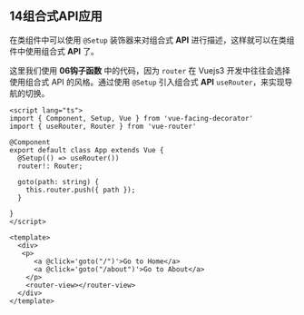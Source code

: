 ## 14组合式API应用

在类组件中可以使用 `@Setup` 装饰器来对组合式 **API** 进行描述，这样就可以在类组件中使用组合式 **API** 了。

这里我们使用 **06钩子函数** 中的代码，因为 `router` 在 Vuejs3 开发中往往会选择使用组合式 API 的风格。通过使用 `@Setup` 引入组合式 **API** `useRouter`，来实现导航的切换。

```vue
<script lang="ts">
import { Component, Setup, Vue } from 'vue-facing-decorator'
import { useRouter, Router } from 'vue-router'

@Component
export default class App extends Vue {
  @Setup(() => useRouter())
  router!: Router;

  goto(path: string) {
    this.router.push({ path });
  }
  
}
</script>

<template>
  <div>
   <p>
      <a @click='goto("/")'>Go to Home</a>
      <a @click='goto("/about")'>Go to About</a>
    </p>
    <router-view></router-view>
  </div>
</template>
```

